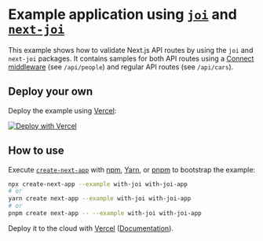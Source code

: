 # Example application using [`joi`](https://github.com/sideway/joi) and [`next-joi`](https://github.com/codecoolture/next-joi)

This example shows how to validate Next.js API routes by using the `joi` and `next-joi` packages. It contains samples for both API routes using a [Connect middleware](https://github.com/hoangvvo/next-connect) (see `/api/people`) and regular API routes (see `/api/cars`).

## Deploy your own

Deploy the example using [Vercel](https://vercel.com?utm_source=github&utm_medium=readme&utm_campaign=next-example):

[![Deploy with Vercel](https://vercel.com/button)](https://vercel.com/new/git/external?repository-url=https://github.com/vercel/next.js/tree/canary/examples/with-joi&project-name=with-joi&repository-name=with-joi)

## How to use

Execute [`create-next-app`](https://github.com/vercel/next.js/tree/canary/packages/create-next-app) with [npm](https://docs.npmjs.com/cli/init), [Yarn](https://yarnpkg.com/lang/en/docs/cli/create/), or [pnpm](https://pnpm.io) to bootstrap the example:

```bash
npx create-next-app --example with-joi with-joi-app
# or
yarn create next-app --example with-joi with-joi-app
# or
pnpm create next-app -- --example with-joi with-joi-app
```

Deploy it to the cloud with [Vercel](https://vercel.com/new?utm_source=github&utm_medium=readme&utm_campaign=next-example) ([Documentation](https://nextjs.org/docs/deployment)).
